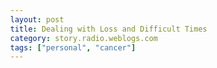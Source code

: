 ```yaml
---
layout: post
title: Dealing with Loss and Difficult Times
category: story.radio.weblogs.com
tags: ["personal", "cancer"]
---
```

<head>
<meta http-equiv="Content-Type" content="text/html; charset=UTF-8">
    <meta http-equiv="Expires" content="Mon, 01 Jan 1990 01:00:00 GMT">
    <title>Dealing with Loss and Difficult Times</title>
    <style type="text/css">
      body {
        margin-top: 0px;
        margin-left: 0px;
        margin-right: 0px;
        margin-bottom: 0px;
        }

      body, td, p {
        font-family: verdana, sans-serif;
        font-size: 90%;
        }

      h2 { 
        font-family: Verdana, Arial, Helvetica, sans-serif; font-size: 24px; font-weight: bold
        }
      .header {
        font-family: Verdana, Arial, Helvetica, sans-serif; font-size: 40px; font-weight: bold
        }
      .realsmall {
        font-family: Verdana, Arial, Helvetica, sans-serif; font-size: 9px;
        }
      .small {
        font-family: Verdana, Arial, Helvetica, sans-serif; font-size: 10px;
        }
      </style>
    </head>

| 

 |

| ![](http://radio.weblogs.com/0103807/images/trans60x60.gif)  
 | Last updated: 7/16/2002; 8:05:36 PM  
 | ![](http://radio.weblogs.com/0103807/images/trans60x60.gif) |

| ![](http://radio.weblogs.com/0103807/images/trans60x1.gif)  
 | 

<font size="+3"><b><a href="http://radio.weblogs.com/0103807/" style="color:black; text-decoration:none">The FuzzyBlog!</a></b></font>  
_Marketing 101. Consulting 101. PHP Consulting. Random geeky stuff. I Blog Therefore I Am._

<font size="+1"><b>Dealing with Loss and Difficult Times</b></font>

A good friend of mine, someone I've known for years and years now, went to high school with, and is now on the other side of the country, is dealing with a difficult situation -- the potential loss of a parent to cancer.&nbsp; I've been unlucky enough to have gone through this twice -- in 89 I lost my grandfather to cancer and then in 97 I lost my father in law to cancer.&nbsp; I've also buried both grandmothers, a sister and miscellaneous friends and professional colleagues over the years (and I am still in my 30s, yikes!).&nbsp; So, while I don't know much in this area, I've dealt with it more than most.&nbsp; Here are some thoughts for my friend.

- **Don't Travel**.&nbsp; Stay close to home.&nbsp; Loss is tremendously difficult and stressful.&nbsp; You don't want to be away from your family if you can help it. 
- **Be Honest with People**.&nbsp; Be up front with your boss and / or co-workers.&nbsp; People will usually step up to the plate and cover for you if you are honest with them.&nbsp; Figure out the 1 or 2 things that only you can do and get them done if you can.&nbsp; And if you can't?&nbsp; Guess what -- it will still get done anyways.&nbsp; No one is indispensable. 
- **Don't Bother Trying to Always be Strong**.&nbsp; It's ok to have the emotional breakdown if you need it.&nbsp; We all do it from time to time and, if you&nbsp;are with a loved one or friend, they'll understand.&nbsp; There is a lot to be said for a shoulder to cry on.&nbsp; Even just venting steam is good.&nbsp; Yoga is also supposd to be excellent. 
- **Be Connected.&nbsp;** Carry your cell phone everywhere you go and always keep it on.&nbsp; Why?&nbsp; Because if something takes a turn for the worse you want to know.&nbsp; You'll kick yourself otherwise. 
- **Don't Be Alone Very Much**.&nbsp; I strongly recommend that you keep people around you at all times.&nbsp; In this day and age, when we all seem more separated from the next human being than ever before (this whole work from home stuff), it's just not healthy in times of high stress.&nbsp; Having people around keeps you focused.&nbsp; If you work from home then do it in a cybercafe or at a colleague's house or have other people work at your house.&nbsp; 
- **Keep the Music Flowing**.&nbsp; I'm not a huge music guy but I do think it gives a nice background distraction.&nbsp; It's all up to your preferences but I find the old maxim "Music hath charms to soothe the savage beast" is truer than we admit.&nbsp; I'd personally advise Enya and Dido but it's all relative.
- **Stay Busy.&nbsp;** People take different positions on this one.&nbsp; Some want to constantly be busy since work is a way to not deal.&nbsp; Others want to not be stressed out by lots of tasks.&nbsp; At least for myself, and a lot of people I know, busy is good.&nbsp; It shouldn't get in the way of taking time out to see the ones you love but it's a good coping mechanism. 
- **Spend Your Time Wisely**.&nbsp; To be really honest, my personal opinion is that this situation you should spend as much time as you can take with the person in trouble.&nbsp; A favorite activity of mine in this case is home movies or photos.&nbsp; Just before my father in law passed, we made a video of our new house, and took it down to him as he just wasn't up to the trip.&nbsp; It made his day and that special smile that he had is still in my memories.&nbsp; Go out, buy an iBook, take all your digital photos, stuff them into iPhoto and then just make a slide show (COMMAND+A and then the \>\> play button -- it's just that easy).

**Remember -- there's always time for work -- people are what really matter.**

  
  

<script language="JavaScript" type="text/javascript"><!--
	var imageUrl = "http://radio.xmlstoragesystem.com/weblogStats/count.gif";
	var imageTag = "<img src=\"" + imageUrl + "?group=radio1&usernum=103807&referer=" + escape (document.referrer) + "\" height=\"1\" width=\"1\">";
	document.write (imageTag);
	//--></script>

 | ![](http://radio.weblogs.com/0103807/images/trans60x1.gif)  
 |
| ![](http://radio.weblogs.com/0103807/images/trans60x60.gif)  
 | Copyright 2002 © The FuzzyStuff  
 | ![](http://radio.weblogs.com/0103807/images/trans60x60.gif)  
 |

